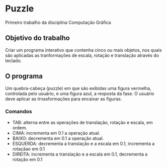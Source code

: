# Puzzle
Primeiro trabalho da disciplina Computação Gráfica

## Objetivo do trabalho

Criar um programa interativo que contenha cinco ou mais objetos, nos quais são aplicadas as tranformações de escala, rotação e translação através do teclado.

## O programa

Um quebra-cabeça (puzzle) em que são exibidas uma figura vermelha, controlada pelo usuário, e uma figura azul, a resposta da fase. O usuário deve aplicar as trnasformações para encaixar as figuras.

### Comandos

* TAB: alterna entre as operações de translação, rotação e escala, em ordem.
* CIMA: incrementa em 0.1 a operação atual.
* BAIXO: decrementa em 0.1 a operação atual.
* ESQUERDA: decrementa a translação e a escala em 0.1, incrementa a rotaçãao em 0.1
* DIREITA: incrementa a translação e a escala em 0.1, decrementa a rotação em 0.1
